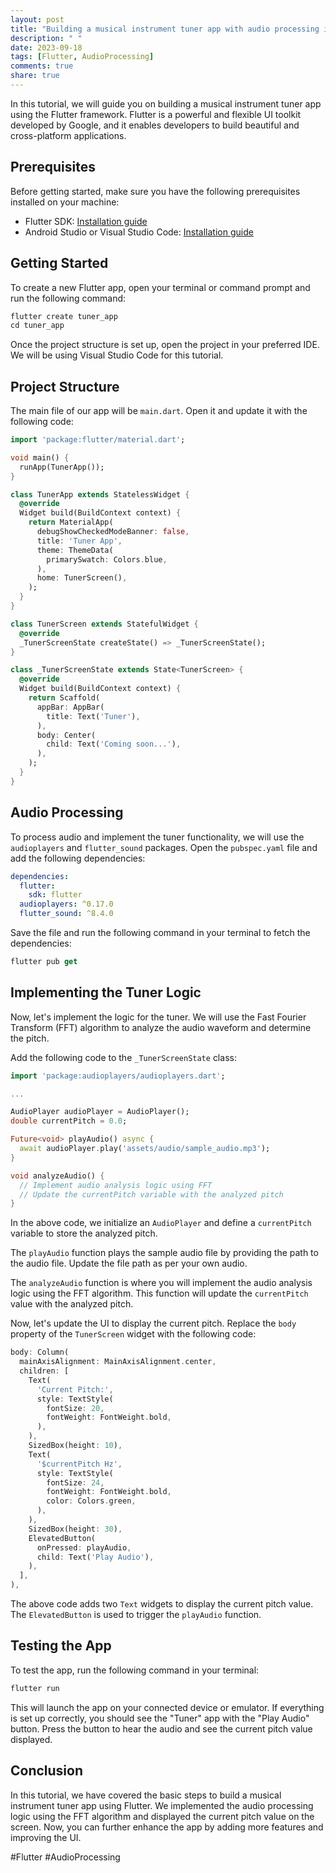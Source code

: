 ```yaml
---
layout: post
title: "Building a musical instrument tuner app with audio processing in Flutter"
description: " "
date: 2023-09-18
tags: [Flutter, AudioProcessing]
comments: true
share: true
---
```


In this tutorial, we will guide you on building a musical instrument tuner app using the Flutter framework. Flutter is a powerful and flexible UI toolkit developed by Google, and it enables developers to build beautiful and cross-platform applications.

## Prerequisites
Before getting started, make sure you have the following prerequisites installed on your machine:
- Flutter SDK: [Installation guide](https://flutter.dev/docs/get-started/install)
- Android Studio or Visual Studio Code: [Installation guide](https://flutter.dev/docs/get-started/editor)

## Getting Started
To create a new Flutter app, open your terminal or command prompt and run the following command:

```dart
flutter create tuner_app
cd tuner_app
```

Once the project structure is set up, open the project in your preferred IDE. We will be using Visual Studio Code for this tutorial.

## Project Structure
The main file of our app will be `main.dart`. Open it and update it with the following code:

```dart
import 'package:flutter/material.dart';

void main() {
  runApp(TunerApp());
}

class TunerApp extends StatelessWidget {
  @override
  Widget build(BuildContext context) {
    return MaterialApp(
      debugShowCheckedModeBanner: false,
      title: 'Tuner App',
      theme: ThemeData(
        primarySwatch: Colors.blue,
      ),
      home: TunerScreen(),
    );
  }
}

class TunerScreen extends StatefulWidget {
  @override
  _TunerScreenState createState() => _TunerScreenState();
}

class _TunerScreenState extends State<TunerScreen> {
  @override
  Widget build(BuildContext context) {
    return Scaffold(
      appBar: AppBar(
        title: Text('Tuner'),
      ),
      body: Center(
        child: Text('Coming soon...'),
      ),
    );
  }
}
```

## Audio Processing
To process audio and implement the tuner functionality, we will use the `audioplayers` and `flutter_sound` packages. Open the `pubspec.yaml` file and add the following dependencies:

```yaml
dependencies:
  flutter:
    sdk: flutter
  audioplayers: ^0.17.0
  flutter_sound: ^8.4.0
```

Save the file and run the following command in your terminal to fetch the dependencies:

```dart
flutter pub get
```

## Implementing the Tuner Logic
Now, let's implement the logic for the tuner. We will use the Fast Fourier Transform (FFT) algorithm to analyze the audio waveform and determine the pitch.

Add the following code to the `_TunerScreenState` class:

```dart
import 'package:audioplayers/audioplayers.dart';

...

AudioPlayer audioPlayer = AudioPlayer();
double currentPitch = 0.0;

Future<void> playAudio() async {
  await audioPlayer.play('assets/audio/sample_audio.mp3');
}

void analyzeAudio() {
  // Implement audio analysis logic using FFT
  // Update the currentPitch variable with the analyzed pitch
}
```

In the above code, we initialize an `AudioPlayer` and define a `currentPitch` variable to store the analyzed pitch. 

The `playAudio` function plays the sample audio file by providing the path to the audio file. Update the file path as per your own audio.

The `analyzeAudio` function is where you will implement the audio analysis logic using the FFT algorithm. This function will update the `currentPitch` value with the analyzed pitch.

Now, let's update the UI to display the current pitch. Replace the `body` property of the `TunerScreen` widget with the following code:

```dart
body: Column(
  mainAxisAlignment: MainAxisAlignment.center,
  children: [
    Text(
      'Current Pitch:',
      style: TextStyle(
        fontSize: 20,
        fontWeight: FontWeight.bold,
      ),
    ),
    SizedBox(height: 10),
    Text(
      '$currentPitch Hz',
      style: TextStyle(
        fontSize: 24,
        fontWeight: FontWeight.bold,
        color: Colors.green,
      ),
    ),
    SizedBox(height: 30),
    ElevatedButton(
      onPressed: playAudio,
      child: Text('Play Audio'),
    ),
  ],
),
```

The above code adds two `Text` widgets to display the current pitch value. The `ElevatedButton` is used to trigger the `playAudio` function.

## Testing the App
To test the app, run the following command in your terminal:

```dart
flutter run
```

This will launch the app on your connected device or emulator. If everything is set up correctly, you should see the "Tuner" app with the "Play Audio" button. Press the button to hear the audio and see the current pitch value displayed.

## Conclusion
In this tutorial, we have covered the basic steps to build a musical instrument tuner app using Flutter. We implemented the audio processing logic using the FFT algorithm and displayed the current pitch value on the screen. Now, you can further enhance the app by adding more features and improving the UI.

#Flutter #AudioProcessing